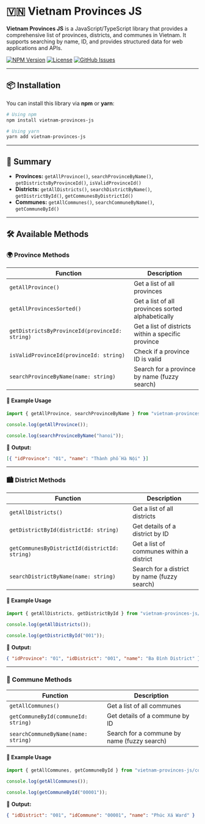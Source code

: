 # 🇻🇳 Vietnam Provinces JS

**Vietnam Provinces JS** is a JavaScript/TypeScript library that provides a comprehensive list of provinces, districts, and communes in Vietnam. It supports searching by name, ID, and provides structured data for web applications and APIs.

[![NPM Version](https://img.shields.io/npm/v/vietnam-provinces-js)](https://www.npmjs.com/package/vietnam-provinces-js)
[![License](https://img.shields.io/npm/l/vietnam-provinces-js)](https://github.com/tnmod/vietnam-provinces-js/blob/main/LICENSE)
[![GitHub Issues](https://img.shields.io/github/issues/tnmod/vietnam-provinces-js)](https://github.com/tnmod/vietnam-provinces-js/issues)

---

## 📦 Installation

You can install this library via **npm** or **yarn**:

```sh
# Using npm
npm install vietnam-provinces-js
```

```sh
# Using yarn
yarn add vietnam-provinces-js
```

---

## 🚀 **Summary**
- **Provinces:** `getAllProvince()`, `searchProvinceByName()`, `getDistrictsByProvinceId()`, `isValidProvinceId()`
- **Districts:** `getAllDistricts()`, `searchDistrictByName()`, `getDistrictById()`, `getCommunesByDistrictId()`
- **Communes:** `getAllCommunes()`, `searchCommuneByName()`, `getCommuneById()`

---

## 🛠️ **Available Methods**

### **🌍 Province Methods**
| Function | Description |
|----------|-------------|
| `getAllProvince()` | Get a list of all provinces |
| `getAllProvincesSorted()` | Get a list of all provinces sorted alphabetically |
| `getDistrictsByProvinceId(provinceId: string)` | Get a list of districts within a specific province |
| `isValidProvinceId(provinceId: string)` | Check if a province ID is valid |
| `searchProvinceByName(name: string)` | Search for a province by name (fuzzy search) |

#### 📌 **Example Usage**
```ts
import { getAllProvince, searchProvinceByName } from "vietnam-provinces-js/provinces";

console.log(getAllProvince());

console.log(searchProvinceByName("hanoi"));
```
📌 **Output:**
```json
[{ "idProvince": "01", "name": "Thành phố Hà Nội" }]
```

---

### **🏙️ District Methods**
| Function | Description |
|----------|-------------|
| `getAllDistricts()` | Get a list of all districts |
| `getDistrictById(districtId: string)` | Get details of a district by ID |
| `getCommunesByDistrictId(districtId: string)` | Get a list of communes within a district |
| `searchDistrictByName(name: string)` | Search for a district by name (fuzzy search) |

#### 📌 **Example Usage**
```ts
import { getAllDistricts, getDistrictById } from "vietnam-provinces-js/districts";

console.log(getAllDistricts());

console.log(getDistrictById("001"));
```
📌 **Output:**
```json
{ "idProvince": "01", "idDistrict": "001", "name": "Ba Đình District" }
```

---

### **🏡 Commune Methods**
| Function | Description |
|----------|-------------|
| `getAllCommunes()` | Get a list of all communes |
| `getCommuneById(communeId: string)` | Get details of a commune by ID |
| `searchCommuneByName(name: string)` | Search for a commune by name (fuzzy search) |

#### 📌 **Example Usage**
```ts
import { getAllCommunes, getCommuneById } from "vietnam-provinces-js/communes";

console.log(getAllCommunes());

console.log(getCommuneById("00001"));
```
📌 **Output:**
```json
{ "idDistrict": "001", "idCommune": "00001", "name": "Phúc Xá Ward" }
```

